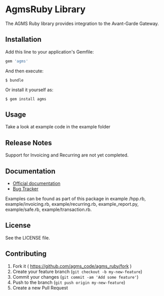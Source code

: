 # AgmsRuby Library

The AGMS Ruby library provides integration to the Avant-Garde Gateway.


## Installation

Add this line to your application's Gemfile:

```ruby
gem 'agms'
```

And then execute:

    $ bundle

Or install it yourself as:

    $ gem install agms

## Usage

Take a look at example code in the example folder


## Release Notes

Support for Invoicing and Recurring are not yet completed.


## Documentation

* [Official documentation](https://www.onlinepaymentprocessing.com/docs/ruby)
* [Bug Tracker](http://github.com/agmscode/agms_ruby/issues)

Examples can be found as part of this package in example /hpp.rb, example/invoicing.rb, example/recurring.rb, example_report.py, example/safe.rb, example/transaction.rb.


## License

See the LICENSE file.


## Contributing

1. Fork it ( https://github.com/agms_code/agms_ruby/fork )
2. Create your feature branch (`git checkout -b my-new-feature`)
3. Commit your changes (`git commit -am 'Add some feature'`)
4. Push to the branch (`git push origin my-new-feature`)
5. Create a new Pull Request
